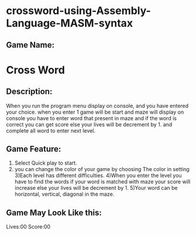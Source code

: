 # crossword-using-Assembly-Language-MASM-syntax
## Game Name:  
# Cross Word
## Description:

When you run the program menu display on console,
and you have entered your choice. when you enter 1 game will be start 
and maze will display on console you have to enter word that 
present in maze and if the word is correct you can get score else your 
lives will be decrement by 1. and complete all word to enter next level.

## Game Feature:

1) Select Quick play to start.
2) you can change the color of your game by choosing 
   The color in setting
3)Each level has different difficulties.
4)When you enter the level you have to find the words
  if your word is matched with maze your score will 
increase else your lives will be decrement by 1.
5)Your word can be horizontal, vertical, diagonal in the maze.



## Game May Look Like this:
Lives:00              Score:00                            
 
